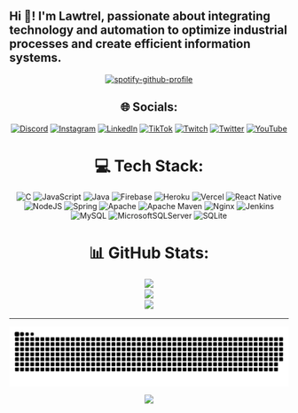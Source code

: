 ## Hi 👋! I'm Lawtrel, passionate about integrating technology and automation to optimize industrial processes and create efficient information systems.



 <div align="center">
 
[![spotify-github-profile](https://spotify-github-profile.kittinanx.com/api/view?uid=12165992597&cover_image=true&theme=novatorem&show_offline=false&background_color=121212&interchange=false&bar_color=53b14f&bar_color_cover=true)](https://spotify-github-profile.kittinanx.com/api/view?uid=12165992597&redirect=true)
 
## 🌐 Socials:
[![Discord](https://img.shields.io/badge/Discord-%237289DA.svg?logo=discord&logoColor=white)](https://discord.gg/8npYvy6A) [![Instagram](https://img.shields.io/badge/Instagram-%23E4405F.svg?logo=Instagram&logoColor=white)](https://instagram.com/21.lawtrel) [![LinkedIn](https://img.shields.io/badge/LinkedIn-%230077B5.svg?logo=linkedin&logoColor=white)](https://linkedin.com/in/leandro-goncalvess) [![TikTok](https://img.shields.io/badge/TikTok-%23000000.svg?logo=TikTok&logoColor=white)](https://tiktok.com/@Lawtrel) [![Twitch](https://img.shields.io/badge/Twitch-%239146FF.svg?logo=Twitch&logoColor=white)](https://twitch.tv/Lawtrel) [![Twitter](https://img.shields.io/badge/Twitter-%231DA1F2.svg?logo=Twitter&logoColor=white)](https://twitter.com/Lawtrel) [![YouTube](https://img.shields.io/badge/YouTube-%23FF0000.svg?logo=YouTube&logoColor=white)](https://youtube.com/@Lawtrel) 

# 💻 Tech Stack:
![C](https://img.shields.io/badge/c-%2300599C.svg?style=for-the-badge&logo=c&logoColor=white) ![JavaScript](https://img.shields.io/badge/javascript-%23323330.svg?style=for-the-badge&logo=javascript&logoColor=%23F7DF1E) ![Java](https://img.shields.io/badge/java-%23ED8B00.svg?style=for-the-badge&logo=openjdk&logoColor=white) ![Firebase](https://img.shields.io/badge/firebase-%23039BE5.svg?style=for-the-badge&logo=firebase) ![Heroku](https://img.shields.io/badge/heroku-%23430098.svg?style=for-the-badge&logo=heroku&logoColor=white) ![Vercel](https://img.shields.io/badge/vercel-%23000000.svg?style=for-the-badge&logo=vercel&logoColor=white) ![React Native](https://img.shields.io/badge/react_native-%2320232a.svg?style=for-the-badge&logo=react&logoColor=%2361DAFB) ![NodeJS](https://img.shields.io/badge/node.js-6DA55F?style=for-the-badge&logo=node.js&logoColor=white) ![Spring](https://img.shields.io/badge/spring-%236DB33F.svg?style=for-the-badge&logo=spring&logoColor=white) ![Apache](https://img.shields.io/badge/apache-%23D42029.svg?style=for-the-badge&logo=apache&logoColor=white) ![Apache Maven](https://img.shields.io/badge/Apache%20Maven-C71A36?style=for-the-badge&logo=Apache%20Maven&logoColor=white) ![Nginx](https://img.shields.io/badge/nginx-%23009639.svg?style=for-the-badge&logo=nginx&logoColor=white) ![Jenkins](https://img.shields.io/badge/jenkins-%232C5263.svg?style=for-the-badge&logo=jenkins&logoColor=white) ![MySQL](https://img.shields.io/badge/mysql-%2300000f.svg?style=for-the-badge&logo=mysql&logoColor=white) ![MicrosoftSQLServer](https://img.shields.io/badge/Microsoft%20SQL%20Server-CC2927?style=for-the-badge&logo=microsoft%20sql%20server&logoColor=white) ![SQLite](https://img.shields.io/badge/sqlite-%2307405e.svg?style=for-the-badge&logo=sqlite&logoColor=white)
# 📊 GitHub Stats:
![](https://github-readme-stats.vercel.app/api?username=Lawtrel&theme=tokyonight&hide_border=false&include_all_commits=true&count_private=true)<br/>
![](https://github-readme-streak-stats.herokuapp.com/?user=Lawtrel&theme=tokyonight&hide_border=false)<br/>
![](https://github-readme-stats.vercel.app/api/top-langs/?username=Lawtrel&theme=tokyonight&hide_border=false&include_all_commits=true&count_private=true&layout=compact)

---
<picture align="center">
  <source media="(prefers-color-scheme: dark)" srcset="https://raw.githubusercontent.com/mari4souza/mari4souza/output/github-contribution-grid-snake-dark.svg">
  <source media="(prefers-color-scheme: light)" srcset="https://raw.githubusercontent.com/mari4souza/mari4souza/output/github-contribution-grid-snake-dark.svg">
  <img align="center" alt="github contribution grid snake animation" src="https://raw.githubusercontent.com/mari4souza/mari4souza/output/github-contribution-grid-snake.svg">
</picture>

[![](https://visitcount.itsvg.in/api?id=Lawtrel&icon=0&color=0)](https://visitcount.itsvg.in)

<!-- Proudly created with GPRM ( https://gprm.itsvg.in ) -->
